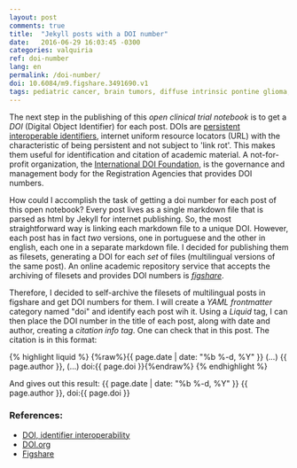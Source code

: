 ```yaml
---
layout: post
comments: true
title:  "Jekyll posts with a DOI number"
date:   2016-06-29 16:03:45 -0300
categories: valquiria
ref: doi-number
lang: en
permalink: /doi-number/
doi: 10.6084/m9.figshare.3491690.v1
tags: pediatric cancer, brain tumors, diffuse intrinsic pontine glioma, clinical trial, figshare, doi, jekyll
---
```


The next step in the publishing of this _open clinical trial notebook_ is to get a _DOI_ (Digital Object Identifier) for each post. DOIs are [persistent interoperable identifiers][id-io], internet uniform resource locators (URL) with the characteristic of being persistent and not subject to 'link rot'. This makes them useful for identification and citation of academic material. A not-for-profit organization, the [International DOI Foundation][doi], is the governance and management body for the Registration Agencies that provides DOI numbers.  

How could I accomplish the task of getting a doi number for each post of this open notebook? Every post lives as a single markdown file that is parsed as html by Jekyll for internet publishing. So, the most straightforward way is linking each markdown file to a unique DOI. However, each post has in fact _two_ versions, one in portuguese and the other in english, each one in a separate markdown file. I decided for publishing them as filesets, generating a DOI for each _set_ of files (multilingual versions of the same post). An online academic repository service that accepts the archiving of filesets and provides DOI numbers is [_figshare_][fig].

Therefore, I decided to self-archive the filesets of multilingual posts in figshare and get DOI numbers for them. I will create a _YAML frontmatter_ category named "doi" and identify each post wih it. Using a _Liquid_ tag, I can then place the DOI number in the title of each post, along with date and author, creating a _citation info tag_. One can check that in this post. The citation is in this format:

{% highlight liquid %}
{%raw%}{{ page.date | date: "%b %-d, %Y" }} (...) {{ page.author }}, (...) doi:{{ page.doi }}{%endraw%}
{% endhighlight %}

And gives out this result: {{ page.date | date: "%b %-d, %Y" }} {{ page.author }}, doi:{{ page.doi }}

### References:

- [DOI, identifier interoperability][id-io]
- [DOI.org][doi]
- [Figshare][fig]


[id-io]: https://www.doi.org/factsheets/Identifier_Interoper.html
[doi]: http://www.doi.org
[fig]: http://www.figshare.com

